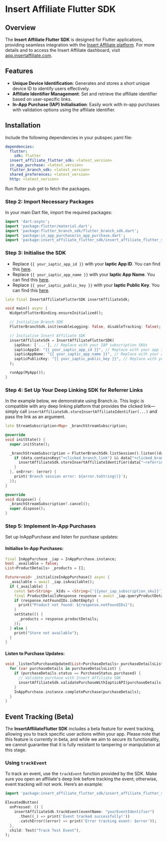 # Insert Affiliate Flutter SDK

## Overview

The **Insert Affiliate Flutter SDK** is designed for Flutter applications, providing seamless integration with the [Insert Affiliate platform](https://insertaffiliate.com). For more details and to access the Insert Affiliate dashboard, visit [app.insertaffiliate.com](https://app.insertaffiliate.com).

## Features

- **Unique Device Identification**: Generates and stores a short unique device ID to identify users effectively.
- **Affiliate Identifier Management**: Set and retrieve the affiliate identifier based on user-specific links.
- **In-App Purchase (IAP) Initialisation**: Easily work with in-app purchases with validation options using the affiliate identifier.

## Installation

Include the following dependencies in your pubspec.yaml file:

```yaml
dependencies:
  flutter:
    sdk: flutter
  insert_affiliate_flutter_sdk: <latest_version>
  in_app_purchase: <latest_version>
  flutter_branch_sdk: <latest_version>
  shared_preferences: <latest_version>
  http: <latest_version>
```

Run flutter pub get to fetch the packages.

### Step 2: Import Necessary Packages
In your main Dart file, import the required packages:

```dart
import 'dart:async';
import 'package:flutter/material.dart';
import 'package:flutter_branch_sdk/flutter_branch_sdk.dart';
import 'package:in_app_purchase/in_app_purchase.dart';
import 'package:insert_affiliate_flutter_sdk/insert_affiliate_flutter_sdk.dart';
```

### Step 3: Initialise the SDK


- Replace `{{ your_iaptic_app_id }}` with your **Iaptic App ID**. You can find this [here](https://www.iaptic.com/account).
- Replace `{{ your_iaptic_app_name }}` with your **Iaptic App Name**. You can find this [here](https://www.iaptic.com/account).
- Replace `{{ your_iaptic_public_key }}` with your **Iaptic Public Key**. You can find this [here](https://www.iaptic.com/settings).

```dart
late final InsertAffiliateFlutterSDK insertAffiliateSdk;

void main() async {
  WidgetsFlutterBinding.ensureInitialized();

  // Initialise Branch SDK
  FlutterBranchSdk.init(enableLogging: false, disableTracking: false);

  // Initialise Insert Affiliate SDK
  insertAffiliateSdk = InsertAffiliateFlutterSDK(
    iapSkus: ['...'], // Replace with your IAP subscription SKUs
    iapticAppId: "{{ your_iaptic_app_id }}", // Replace with your app ID
    iapticAppName: "{{ your_iaptic_app_name }}", // Replace with your app name
    iapticPublicKey: "{{ your_iaptic_public_key }}", // Replace with your public key
  );

  runApp(MyApp());
}
```

### Step 4: Set Up Your Deep Linking SDK for Referrer Links
In the example below, we demonstrate using Branch.io. This logic is compatible with any deep linking platform that provides the clicked link—simply call `insertAffiliateSdk.storeInsertAffiliateIdentifier(...)` and pass the link as an argument.

```dart
late StreamSubscription<Map> _branchStreamSubscription;

@override
void initState() {
  super.initState();

  _branchStreamSubscription = FlutterBranchSdk.listSession().listen((data) {
    if (data.containsKey("+clicked_branch_link") && data["+clicked_branch_link"] == true) {
      insertAffiliateSdk.storeInsertAffiliateIdentifier(data["~referring_link"]);
    }
  }, onError: (error) {
    print('Branch session error: ${error.toString()}');
  });
}

@override
void dispose() {
  _branchStreamSubscription?.cancel();
  super.dispose();
}
```

### Step 5: Implement In-App Purchases
Set up InAppPurchase and listen for purchase updates:

#### Initialise In-App Purchases:
```dart
final InAppPurchase _iap = InAppPurchase.instance;
bool _available = false;
List<ProductDetails> _products = [];

Future<void> _initializeInAppPurchase() async {
  _available = await _iap.isAvailable();
  if (_available) {
    const Set<String> _kIds = <String>{'{{your_iap_subscription_sku}}'}; // Replace with your IAP subscription SKUs
    final ProductDetailsResponse response = await _iap.queryProductDetails(_kIds);
    if (response.notFoundIDs.isNotEmpty) {
      print("Product not found: ${response.notFoundIDs}");
    }
    setState(() {
      _products = response.productDetails;
    });
  } else {
    print("Store not available");
  }
}
```

#### Listen to Purchase Updates:
```dart
void _listenToPurchaseUpdated(List<PurchaseDetails> purchaseDetailsList) {
  for (var purchaseDetails in purchaseDetailsList) {
    if (purchaseDetails.status == PurchaseStatus.purchased) {
      // Validate purchase with Insert Affiliate SDK
      insertAffiliateSdk.validatePurchaseWithIapticAPI(purchaseDetails);
    }
    InAppPurchase.instance.completePurchase(purchaseDetails);
  }
}
```

## Event Tracking (Beta)

The **InsertAffiliateFlutter SDK** includes a beta feature for event tracking, allowing you to track specific user actions within your app. Please note that this feature is currently in beta, and while we aim to secure its functionality, we cannot guarantee that it is fully resistant to tampering or manipulation at this stage.

### Using `trackEvent`

To track an event, use the `trackEvent` function provided by the SDK. Make sure you open an affiliate's deep link before tracking the event; otherwise, event tracking will not work. Here’s an example:

```dart
import 'package:insert_affiliate_flutter_sdk/insert_affiliate_flutter_sdk.dart';

ElevatedButton(
  onPressed: () {
    insertAffiliateSdk.trackEvent(eventName: "yourEventIdentifier")
      .then((_) => print('Event tracked successfully!'))
      .catchError((error) => print('Error tracking event: $error'));
  },
  child: Text("Track Test Event"),
);
